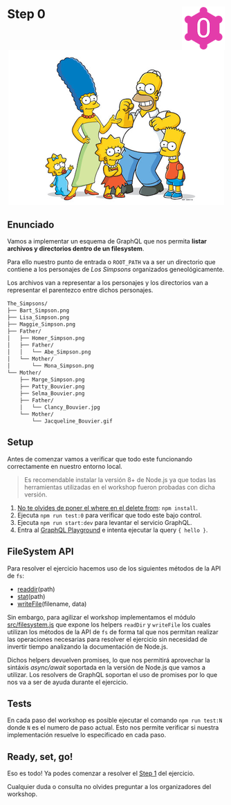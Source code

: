 # Step 0 <img align="right" width="100" height="100" src="../img/graphql-fs-level-0.png">

<p align="center">
  <img src="../img/simpsons.jpg">
</p>

## Enunciado

Vamos a implementar un esquema de GraphQL que nos permita **listar archivos y directorios dentro de un filesystem**.

Para ello nuestro punto de entrada o `ROOT_PATH` va a ser un directorio que contiene a los personajes de _Los Simpsons_ organizados geneológicamente.

Los archivos van a representar a los personajes y los directorios van a representar el parentezco entre dichos personajes.

```plain
The_Simpsons/
├── Bart_Simpson.png
├── Lisa_Simpson.png
├── Maggie_Simpson.png
├── Father/
│   ├── Homer_Simpson.png
│   ├── Father/
│   │   └── Abe_Simpson.png
│   └── Mother/
│       └── Mona_Simpson.png
└── Mother/
    ├── Marge_Simpson.png
    ├── Patty_Bouvier.png
    ├── Selma_Bouvier.png
    ├── Father/
    │   └── Clancy_Bouvier.jpg
    └── Mother/
        └── Jacqueline_Bouvier.gif
```

## Setup

Antes de comenzar vamos a verificar que todo este funcionando correctamente en nuestro entorno local.

> Es recomendable instalar la versión 8+ de Node.js ya que todas las herramientas utilizadas en el workshop fueron probadas con dicha versión.

1. [No te olvides de poner el where en el delete from](https://www.youtube.com/watch?v=i_cVJgIz_Cs): `npm install`.
2. Ejecuta `npm run test:0` para verificar que todo este bajo control.
3. Ejecuta `npm run start:dev` para levantar el servicio GraphQL.
4. Entra al [GraphQL Playground](http://localhost:4000) e intenta ejecutar la query `{ hello }`.

## FileSystem API

Para resolver el ejercicio hacemos uso de los siguientes métodos de la API de `fs`:

- [readdir](https://nodejs.org/api/fs.html#fs_fs_readdir_path_options_callback)(path)
- [stat](https://nodejs.org/api/fs.html#fs_fs_stat_path_options_callback)(path)
- [writeFile](https://nodejs.org/api/fs.html#fs_fs_writefile_file_data_options_callback)(filename, data)

Sin embargo, para agilizar el workshop implementamos el módulo [src/filesystem.js](../src/filesystem.js) que expone los helpers `readDir` y `writeFile` los cuales utilizan los métodos de la API de `fs` de forma tal que nos permitan realizar las operaciones necesarias para resolver el ejercicio sin necesidad de invertir tiempo analizando la documentación de Node.js.

Dichos helpers devuelven promises, lo que nos permitirá aprovechar la sintáxis _async/await_ soportada en la versión de Node.js que vamos a utilizar. Los resolvers de GraphQL soportan el uso de promises por lo que nos va a ser de ayuda durante el ejercicio.

## Tests

En cada paso del workshop es posible ejecutar el comando `npm run test:N` donde `N` es el numero de paso actual. Esto nos permite verificar si nuestra implementación resuelve lo especificado en cada paso.

## Ready, set, go!

Eso es todo! Ya podes comenzar a resolver el [Step 1](STEP-1.md) del ejercicio.

Cualquier duda o consulta no olvides preguntar a los organizadores del workshop.

